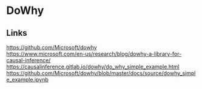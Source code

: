 # DoWhy   
## Links
https://github.com/Microsoft/dowhy     
https://www.microsoft.com/en-us/research/blog/dowhy-a-library-for-causal-inference/      
https://causalinference.gitlab.io/dowhy/do_why_simple_example.html    
https://github.com/Microsoft/dowhy/blob/master/docs/source/dowhy_simple_example.ipynb   